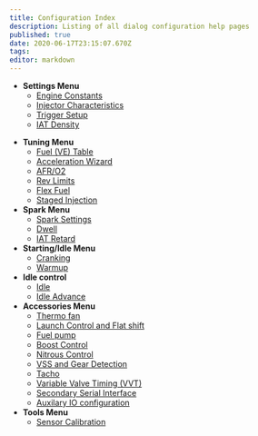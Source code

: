 ```yaml
---
title: Configuration Index
description: Listing of all dialog configuration help pages
published: true
date: 2020-06-17T23:15:07.670Z
tags: 
editor: markdown
---
```


-   **Settings Menu**
    -   [Engine Constants](/configuration/Engine_Constants)
    -   [Injector Characteristics](/configuration/Injector_Characteristics)
    -   [Trigger Setup](/configuration/Trigger_Setup)
    -   [IAT Density](/configuration/IAT_Density)
<!---    -   [Reset Control](/configuration/Reset_Control) -->
-   **Tuning Menu**
    -   [Fuel (VE) Table](/configuration/VE_table)
    -   [Acceleration Wizard](/configuration/Acceleration_Wizard)
    -   [AFR/O2](/configuration/O2)
    -   [Rev Limits](/configuration/Rev_Limits)
    -   [Flex Fuel](/configuration/Flex_Fuel)
    -   [Staged Injection](/configuration/Staged_Injection)
-   **Spark Menu**
    -   [Spark Settings](/configuration/Spark_Settings "wikilink")
    -   [Dwell](/configuration/Dwell "wikilink")
    -   [IAT Retard](/configuration/IAT_Retard "wikilink")
-   **Starting/Idle Menu**
    -   [Cranking](/configuration/Cranking "wikilink")
    -   [Warmup](/configuration/Warmup "wikilink")
-   **Idle control**
    -   [Idle](/configuration/Idle "wikilink")
    -   [Idle Advance](/configuration/IdleAdvance "wikilink")
-   **Accessories Menu**
    -   [Thermo fan](/configuration/Thermo_fan "wikilink")
    -   [Launch Control and Flat shift](/configuration/Launch_Flatshift "wikilink")
    -   [Fuel pump](/configuration/Fuel_pump "wikilink")
    -   [Boost Control](/configuration/Boost_Control "wikilink")
    -   [Nitrous Control](/configuration/Nitrous_Control)
    -   [VSS and Gear Detection](/configuration/VSS)
    -   [Tacho](/configuration/Tacho "wikilink")
    -   [Variable Valve Timing (VVT)](/configuration/VVT)
    -   [Secondary Serial Interface](/en/Secondary_Serial_IO_interface "wikilink")
    -   [Auxilary IO configuration](/configuration/Auxillary_IO_Configuration)
-   **Tools Menu**
    -   [Sensor Calibration](/configuration/Sensor_Calibration "wikilink")
